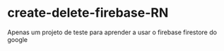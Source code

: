 # create-delete-firebase-RN

Apenas um projeto de teste para aprender a usar o firebase firestore do google
